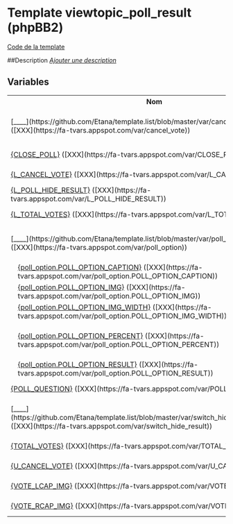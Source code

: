 # Template viewtopic_poll_result (phpBB2)

[Code de la template](../../subsilver/viewtopic_poll_result.tpl)

##Description
[*Ajouter une description*](https://fa-tvars.appspot.com/tpl/subsilver/viewtopic_poll_result)

## Variables

<table><tr><th colspan=2>Nom</th><th>Lignes</th></tr><tr><td colspan=2>[__<!-- BEGIN cancel_vote -->__](https://github.com/Etana/template.list/blob/master/var/cancel_vote.md#readme) ([XXX](https://fa-tvars.appspot.com/var/cancel_vote))</td><td>[38](../tpl/src/subsilver/viewtopic_poll_result.tpl#L38), [42](../tpl/src/subsilver/viewtopic_poll_result.tpl#L42)</td></tr><tr><td colspan=2><a href="https://github.com/Etana/template.list/blob/master/var/CLOSE_POLL.md#readme">{CLOSE_POLL}</a> ([XXX](https://fa-tvars.appspot.com/var/CLOSE_POLL))</td><td>[3](../tpl/src/subsilver/viewtopic_poll_result.tpl#L3)</td></tr><tr><td colspan=2><a href="https://github.com/Etana/template.list/blob/master/var/L_CANCEL_VOTE.md#readme">{L_CANCEL_VOTE}</a> ([XXX](https://fa-tvars.appspot.com/var/L_CANCEL_VOTE))</td><td>[40](../tpl/src/subsilver/viewtopic_poll_result.tpl#L40)</td></tr><tr><td colspan=2><a href="https://github.com/Etana/template.list/blob/master/var/L_POLL_HIDE_RESULT.md#readme">{L_POLL_HIDE_RESULT}</a> ([XXX](https://fa-tvars.appspot.com/var/L_POLL_HIDE_RESULT))</td><td>[45](../tpl/src/subsilver/viewtopic_poll_result.tpl#L45)</td></tr><tr><td colspan=2><a href="https://github.com/Etana/template.list/blob/master/var/L_TOTAL_VOTES.md#readme">{L_TOTAL_VOTES}</a> ([XXX](https://fa-tvars.appspot.com/var/L_TOTAL_VOTES))</td><td>[33](../tpl/src/subsilver/viewtopic_poll_result.tpl#L33)</td></tr><tr><td colspan=2>[__<!-- BEGIN poll_option -->__](https://github.com/Etana/template.list/blob/master/var/poll_option.md#readme) ([XXX](https://fa-tvars.appspot.com/var/poll_option))</td><td>[11](../tpl/src/subsilver/viewtopic_poll_result.tpl#L11), [28](../tpl/src/subsilver/viewtopic_poll_result.tpl#L28)</td></tr><tr><td colspan=1></td><td colspan=1><a href="https://github.com/Etana/template.list/blob/master/var/poll_option.POLL_OPTION_CAPTION.md#readme">{poll_option.POLL_OPTION_CAPTION}</a> ([XXX](https://fa-tvars.appspot.com/var/poll_option.POLL_OPTION_CAPTION))</td><td>[13](../tpl/src/subsilver/viewtopic_poll_result.tpl#L13)</td></tr><tr><td colspan=1></td><td colspan=1><a href="https://github.com/Etana/template.list/blob/master/var/poll_option.POLL_OPTION_IMG.md#readme">{poll_option.POLL_OPTION_IMG}</a> ([XXX](https://fa-tvars.appspot.com/var/poll_option.POLL_OPTION_IMG))</td><td>[19](../tpl/src/subsilver/viewtopic_poll_result.tpl#L19)</td></tr><tr><td colspan=1></td><td colspan=1><a href="https://github.com/Etana/template.list/blob/master/var/poll_option.POLL_OPTION_IMG_WIDTH.md#readme">{poll_option.POLL_OPTION_IMG_WIDTH}</a> ([XXX](https://fa-tvars.appspot.com/var/poll_option.POLL_OPTION_IMG_WIDTH))</td><td>[19](../tpl/src/subsilver/viewtopic_poll_result.tpl#L19)</td></tr><tr><td colspan=1></td><td colspan=1><a href="https://github.com/Etana/template.list/blob/master/var/poll_option.POLL_OPTION_PERCENT.md#readme">{poll_option.POLL_OPTION_PERCENT}</a> ([XXX](https://fa-tvars.appspot.com/var/poll_option.POLL_OPTION_PERCENT))</td><td>[19](../tpl/src/subsilver/viewtopic_poll_result.tpl#L19), [24](../tpl/src/subsilver/viewtopic_poll_result.tpl#L24)</td></tr><tr><td colspan=1></td><td colspan=1><a href="https://github.com/Etana/template.list/blob/master/var/poll_option.POLL_OPTION_RESULT.md#readme">{poll_option.POLL_OPTION_RESULT}</a> ([XXX](https://fa-tvars.appspot.com/var/poll_option.POLL_OPTION_RESULT))</td><td>[25](../tpl/src/subsilver/viewtopic_poll_result.tpl#L25)</td></tr><tr><td colspan=2><a href="https://github.com/Etana/template.list/blob/master/var/POLL_QUESTION.md#readme">{POLL_QUESTION}</a> ([XXX](https://fa-tvars.appspot.com/var/POLL_QUESTION))</td><td>[6](../tpl/src/subsilver/viewtopic_poll_result.tpl#L6)</td></tr><tr><td colspan=2>[__<!-- BEGIN switch_hide_result -->__](https://github.com/Etana/template.list/blob/master/var/switch_hide_result.md#readme) ([XXX](https://fa-tvars.appspot.com/var/switch_hide_result))</td><td>[43](../tpl/src/subsilver/viewtopic_poll_result.tpl#L43), [47](../tpl/src/subsilver/viewtopic_poll_result.tpl#L47)</td></tr><tr><td colspan=2><a href="https://github.com/Etana/template.list/blob/master/var/TOTAL_VOTES.md#readme">{TOTAL_VOTES}</a> ([XXX](https://fa-tvars.appspot.com/var/TOTAL_VOTES))</td><td>[33](../tpl/src/subsilver/viewtopic_poll_result.tpl#L33)</td></tr><tr><td colspan=2><a href="https://github.com/Etana/template.list/blob/master/var/U_CANCEL_VOTE.md#readme">{U_CANCEL_VOTE}</a> ([XXX](https://fa-tvars.appspot.com/var/U_CANCEL_VOTE))</td><td>[40](../tpl/src/subsilver/viewtopic_poll_result.tpl#L40)</td></tr><tr><td colspan=2><a href="https://github.com/Etana/template.list/blob/master/var/VOTE_LCAP_IMG.md#readme">{VOTE_LCAP_IMG}</a> ([XXX](https://fa-tvars.appspot.com/var/VOTE_LCAP_IMG))</td><td>[18](../tpl/src/subsilver/viewtopic_poll_result.tpl#L18)</td></tr><tr><td colspan=2><a href="https://github.com/Etana/template.list/blob/master/var/VOTE_RCAP_IMG.md#readme">{VOTE_RCAP_IMG}</a> ([XXX](https://fa-tvars.appspot.com/var/VOTE_RCAP_IMG))</td><td>[20](../tpl/src/subsilver/viewtopic_poll_result.tpl#L20)</td></tr></table>